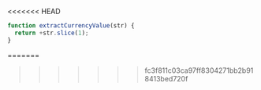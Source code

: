 <<<<<<< HEAD
```js run
function extractCurrencyValue(str) {
  return +str.slice(1);
}
```
=======
>>>>>>> fc3f811c03ca97ff8304271bb2b918413bed720f
